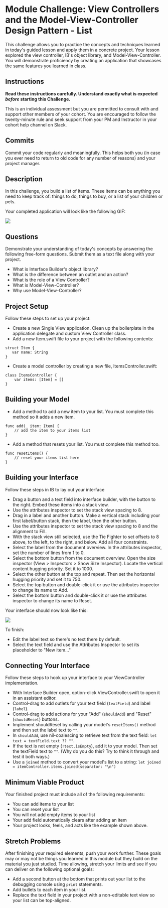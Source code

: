 # Module Challenge: View Controllers and the Model-View-Controller Design Pattern - List

This challenge allows you to practice the concepts and techniques learned in today's guided lesson and apply them in a concrete project. Your lesson explored the view controller, IB's object library, and Model-View-Controller. You will demonstrate proficiency by creating an application that showcases the same features you learned in class.

## Instructions

**Read these instructions carefully. Understand exactly what is expected _before_ starting this Challenge.**

This is an individual assessment but you are permitted to consult with and support other members of your cohort. You are encouraged to follow the twenty-minute rule and seek support from your PM and Instructor in your cohort help channel on Slack. 

## Commits

Commit your code regularly and meaningfully. This helps both you (in case you ever need to return to old code for any number of reasons) and your project manager.

## Description

In this challenge, you build a list of items. These items can be anything you need to keep track of: things to do, things to buy, or a list of your children or pets.

Your completed application will look like the following GIF:

![](Images/Finished.gif)

## Questions

Demonstrate your understanding of today's concepts by answering the following free-form questions. Submit them as a text file along with your project.

* What is Interface Builder's object library?
* What is the difference between an outlet and an action?
* What is the role of a View Controller?
* What is Model-View-Controller?
* Why use Model-View-Controller?


## Project Setup

Follow these steps to set up your project:

- Create a new Single View application. Clean up the boilerplate in the application delegate and custom View Controller class.
- Add a new Item.swift file to your project with the following contents:

```
struct Item {
   var name: String
}
```

- Create a model controller by creating a new file, ItemsController.swift:

```
class ItemsController {
    var items: [Item] = []
}
```

## Building your Model

- Add a method to add a new item to your list. You must complete this method so it adds a new item.

```
func add(_ item: Item) {
    // add the item to your items list
}
```

- Add a method that resets your list. You must complete this method too.

```
func resetItems() {
    // reset your items list here
} 
```

## Building your Interface

Follow these steps in IB to lay out your interface

- Drag a button and a text field into interface builder, with the button to the right. Embed these items into a stack view. 
- Use the attributes inspector to set the stack view spacing to 8.
- Drag in a label and another button. Make a vertical stack including your first label/button stack, then the label, then the other button.
- Use the attributes inspector to set the stack view spacing to 8 and the alignment to Fill.
- With the stack view still selected, use the Tie Fighter to set offsets to 8 above, to the left, to the right, and below. Add all four constraints.
- Select the label from the document overview. In the attributes inspector, set the number of lines from 1 to 0.
- Select the bottom button from the document overview. Open the size inspector (View > Inspectors > Show Size Inspector). Locate the vertical content hugging priority. Set it to 1000.
- Select the other button at the top and repeat. Then set the horizontal hugging priority and set it to 750.
- Select the top button and double-click it or use the attributes inspector to change its name to Add.
- Select the bottom button and double-click it or use the attributes inspector to change its name to Reset.

Your interface should now look like this:

![](Images/IBPreview.png)

To finish:

- Edit the label text so there's no text there by default.
- Select the text field and use the Attributes Inspector to set its placeholder to "New item..."

## Connecting Your Interface

Follow these steps to hook up your interface to your ViewController implementation.

- With Interface Builder open, option-click ViewController.swift to open it in an assistant editor.
- Control-drag to add outlets for your text field (`textField`) and label (`label`).
- Control-drag to add actions for your "Add" (`shouldAdd`) and "Reset" (`shouldReset`) buttons.
- Implement shouldReset by calling your model's `resetItems()` method and then set the label text to `""`.
- In `shouldAdd`, use nil-coalescing to retrieve text from the text field: `let text = textField.text ?? ""`.
- If the text is not empty (`!text.isEmpty`), add it to your model. Then set the textField text to `""`. (Why do you do this? Try to think it through and test it both ways.)
- Use a `joined` method to convert your model's list to a string: `let joined = itemController.items.joined(separator: "\n")`

## Minimum Viable Product

Your finished project must include all of the following requirements:

* You can add items to your list
* You can reset your list
* You will not add empty items to your list
* Your add field automatically clears after adding an item
* Your project looks, feels, and acts like the example shown above.

## Stretch Problems

After finishing your required elements, push your work further. These goals may or may not be things you learned in this module but they build on the material you just studied. Time allowing, stretch your limits and see if you can deliver on the following optional goals:

- Add a second button at the bottom that prints out your list to the debugging console using `print` statements.
- Add bullets to each item in your list.
- Replace the text field in your project with a non-editable text view so your list can be top-aligned.
